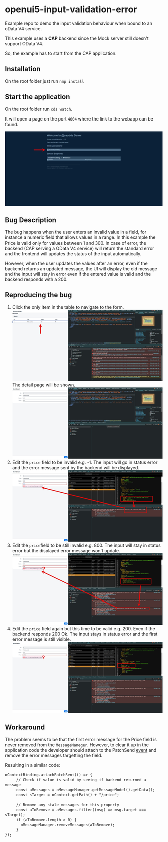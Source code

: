 # openui5-input-validation-error
Example repo to demo the input validation behaviour when bound to an oData V4 service.

This example uses a **CAP** backend since the Mock server still doesn't support OData V4.

So, the example has to start from the CAP application.

## Installation

On the root folder just run `nmp install`

## Start the application

On the root folder run `cds watch`.

It will open a page on the port `4004` where the link to the webapp can be found.

![Screenshot of the cds Welcome page.](/imgs/webapp-link.png "Screenshot of the cds Welcome page")

## Bug Description

The bug happens when the user enters an invalid value in a field, for instance a numeric field that allows values in a range. In this example the Price is valid only for values between 1 and 300. In case of error, the backend (CAP serving a OData V4 service) will return the standard error and the frontend will updates the status of the input automatically. 

However, when the user updates the values after an error, even if the backend returns an updated message, the UI will display the old message and the input will stay in error even if the entered value is valid and the backend responds with a 200.

## Reproducing the bug

1. Click the only item in the table to navigate to the form.
![Step 1](/imgs/step-1.png "Screenshot of the step 1")
 The detail page will be shown.
![Step 1](/imgs/step-1-result.png "Screenshot of the step 1")
2. Edit the `price` field to be invalid e.g. -1. The input will go in status error and the error message sent by the backend will be displayed.
![Step 2](/imgs/step-2.png "Screenshot of the step 2")
3. Edit the `price`field to be still invalid e.g. 800. The input will stay in status error but the displayed error message won't update.
![Step 3](/imgs/step-3.png "Screenshot of the step 3")
4. Edit the `price` field again but this time to be valid e.g. 200. Even if the backend responds 200 Ok. The input stays in status error and the first error message is still visible.
![Step 4](/imgs/step-4.png "Screenshot of the step 4")


## Workaround

The problem seems to be that the first error message for the Price field is never removed from the `MessageManeger`. However, to clear it up in the application code the developer should attach to the PatchSend [event](https://sapui5.hana.ondemand.com/sdk/?utm_source=chatgpt.com#/api/sap.ui.model.odata.v4.ODataContextBinding%23events/patchSent) and remove the error messages targetting the field.

Resulting in a similar code:
```
oContextBinding.attachPatchSent(() => {
     // Check if value is valid by seeing if backend returned a message
     const aMessages = oMessageManager.getMessageModel().getData();
     const sTarget = oContext.getPath() + "/price";

     // Remove any stale messages for this property
     const aToRemove = aMessages.filter((msg) => msg.target === sTarget);
     if (aToRemove.length > 0) {
       oMessageManager.removeMessages(aToRemove);
     }
});
```

